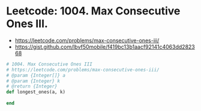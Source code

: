 # Leetcode: 1004. Max Consecutive Ones III.

- https://leetcode.com/problems/max-consecutive-ones-iii/
- https://gist.github.com/lbvf50mobile/f419bc13b1aacf92141c4063dd282368

```Ruby
# 1004. Max Consecutive Ones III
# https://leetcode.com/problems/max-consecutive-ones-iii/
# @param {Integer[]} a
# @param {Integer} k
# @return {Integer}
def longest_ones(a, k)
    
end
```